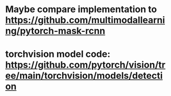 # Maybe compare implementation to https://github.com/multimodallearning/pytorch-mask-rcnn

# torchvision model code: https://github.com/pytorch/vision/tree/main/torchvision/models/detection